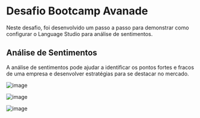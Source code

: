 # Desafio Bootcamp Avanade

Neste desafio, foi desenvolvido um passo a passo para demonstrar como configurar o Language Studio para análise de sentimentos.


## Análise de Sentimentos

A análise de sentimentos pode ajudar a identificar os pontos fortes e fracos de uma empresa e desenvolver estratégias para se destacar no mercado.

![image](https://github.com/user-attachments/assets/cafd3355-d169-4e03-8166-cef6cc3beda3)


![image](https://github.com/user-attachments/assets/debffeed-dc59-45d8-86a1-00ece3a4391f)

![image](https://github.com/user-attachments/assets/7078d8f3-4d08-4729-be63-049304e63d9e)



